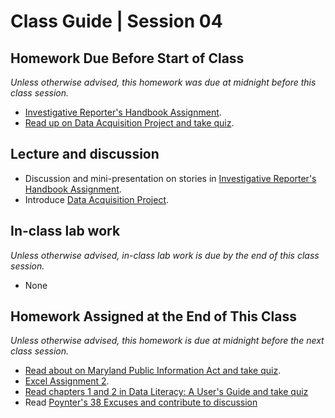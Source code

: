 # Class Guide | Session 04

## Homework Due Before Start of Class
*Unless otherwise advised, this homework was due at midnight before this class session.*

* [Investigative Reporter's Handbook Assignment](../03/03-Homework-Assigned/A-handbook-writing-assignment.md).
* [Read up on Data Acquisition Project and take quiz](../../major-assignments/data-acquisition-project/readme.md).

## Lecture and discussion

* Discussion and mini-presentation on stories in [Investigative Reporter's Handbook Assignment](../03/03-Homework-Assigned/A-handbook-writing-assignment.md).
* Introduce [Data Acquisition Project](../../major-assignments/data-acquisition-project/readme.md).

## In-class lab work
*Unless otherwise advised, in-class lab work is due by the end of this class session.*   

* None

## Homework Assigned at the End of This Class
*Unless otherwise advised, this homework is due at midnight before the next class session.*   

* [Read about on Maryland Public Information Act and take quiz](../04/04-Homework-Assigned/C-PIA-readings.md).
* [Excel Assignment 2](04-Homework-Assigned/A-excel-assignment-2.md).
* [Read chapters 1 and 2 in Data Literacy: A User's Guide and take quiz](../04/04-Homework-Assigned/B-data-literacy-reading-quiz-ch-1+2.md)
* Read [Poynter's 38 Excuses and contribute to discussion](https://umd.instructure.com/courses/1259604/discussion_topics/3575074)
